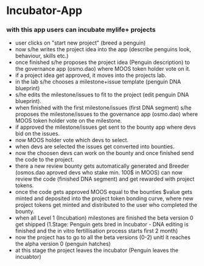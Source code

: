# Incubator-App
### with this app users can incubate mylife+ projects

- user clicks on "start new project" (breed a penguin)
- now s/he writes the project idea into the app (describe penguins look, behaviour, skills etc.)
- once finished s/he proposes the project idea (Penguin description) to the governance app (osmo.dao) where MOOS token holder vote on it.  
- if a project idea get approved, it moves into the projects lab.
- in the lab s/he chooses a milestone+issue template (penguin DNA blueprint)
- s/he edits the milestone/issues to fit to the project (edit penguin DNA blueprint).
- when finished with the first milestone/issues (first DNA segment) s/he proposes the milestone/issues to the governance app (osmo.dao) where MOOS token holder vote on the milestone. 
- if approved the milestone/issues get sent to the bounty app where devs bid on the issues. 
- now MOOS holder vote which devs to select. 
- when devs are selected the issues get converted into bounties.
- now the choosen devs can work on the bounty and once finished send the code to the project. 
- there a new review bounty gets automatically generated and Breeder (osmos.dao aproved devs who stake min. 100$ in MOOS) can now review the code (finished DNA segment) and get rewarded with project tokens.
- once the code gets approved MOOS equal to the bounties $value gets minted and deposited into the project token bonding curve, where new project tokens get minted and distributed to the user who completed the bounty.
- when all Level 1 (Incubation) milestones are finished the beta version 0 get shipped (1.Stage: Penguin gets bred in Incubator - DNA editing is finished and the in vitro fertillisation process starts first 2 month) 
- now the project has to go to all the beta versions (0-2) unitl it reaches the alpha version 0 (penguin hatches)
- at this stage the project leaves the incubator (Penguin leaves the incuabtor)
